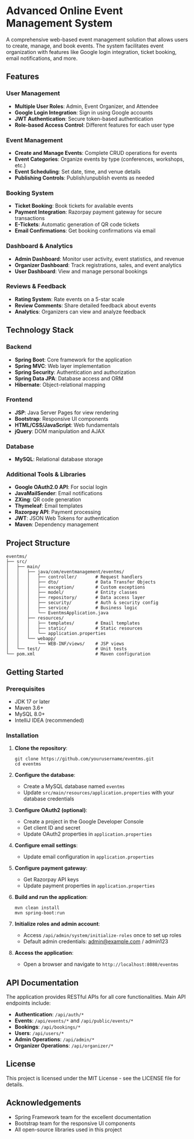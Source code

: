 # Advanced Online Event Management System

A comprehensive web-based event management solution that allows users to create, manage, and book events. The system facilitates event organization with features like Google login integration, ticket booking, email notifications, and more.

## Features

### User Management
- **Multiple User Roles**: Admin, Event Organizer, and Attendee
- **Google Login Integration**: Sign in using Google accounts
- **JWT Authentication**: Secure token-based authentication
- **Role-based Access Control**: Different features for each user type

### Event Management
- **Create and Manage Events**: Complete CRUD operations for events
- **Event Categories**: Organize events by type (conferences, workshops, etc.)
- **Event Scheduling**: Set date, time, and venue details
- **Publishing Controls**: Publish/unpublish events as needed

### Booking System
- **Ticket Booking**: Book tickets for available events
- **Payment Integration**: Razorpay payment gateway for secure transactions
- **E-Tickets**: Automatic generation of QR code tickets
- **Email Confirmations**: Get booking confirmations via email

### Dashboard & Analytics
- **Admin Dashboard**: Monitor user activity, event statistics, and revenue
- **Organizer Dashboard**: Track registrations, sales, and event analytics
- **User Dashboard**: View and manage personal bookings

### Reviews & Feedback
- **Rating System**: Rate events on a 5-star scale
- **Review Comments**: Share detailed feedback about events
- **Analytics**: Organizers can view and analyze feedback

## Technology Stack

### Backend
- **Spring Boot**: Core framework for the application
- **Spring MVC**: Web layer implementation
- **Spring Security**: Authentication and authorization
- **Spring Data JPA**: Database access and ORM
- **Hibernate**: Object-relational mapping

### Frontend
- **JSP**: Java Server Pages for view rendering
- **Bootstrap**: Responsive UI components
- **HTML/CSS/JavaScript**: Web fundamentals
- **jQuery**: DOM manipulation and AJAX

### Database
- **MySQL**: Relational database storage

### Additional Tools & Libraries
- **Google OAuth2.0 API**: For social login
- **JavaMailSender**: Email notifications
- **ZXing**: QR code generation
- **Thymeleaf**: Email templates
- **Razorpay API**: Payment processing
- **JWT**: JSON Web Tokens for authentication
- **Maven**: Dependency management

## Project Structure

```
eventms/
├── src/
│   ├── main/
│   │   ├── java/com/eventmanagement/eventms/
│   │   │   ├── controller/       # Request handlers
│   │   │   ├── dto/              # Data Transfer Objects
│   │   │   ├── exception/        # Custom exceptions
│   │   │   ├── model/            # Entity classes
│   │   │   ├── repository/       # Data access layer
│   │   │   ├── security/         # Auth & security config
│   │   │   ├── service/          # Business logic
│   │   │   └── EventmsApplication.java
│   │   ├── resources/
│   │   │   ├── templates/        # Email templates
│   │   │   ├── static/           # Static resources
│   │   │   └── application.properties
│   │   └── webapp/
│   │       └── WEB-INF/views/    # JSP views
│   └── test/                     # Unit tests
└── pom.xml                       # Maven configuration
```

## Getting Started

### Prerequisites
- JDK 17 or later
- Maven 3.6+
- MySQL 8.0+
- IntelliJ IDEA (recommended)

### Installation

1. **Clone the repository**:
   ```
   git clone https://github.com/yourusername/eventms.git
   cd eventms
   ```

2. **Configure the database**:
    - Create a MySQL database named `eventms`
    - Update `src/main/resources/application.properties` with your database credentials

3. **Configure OAuth2 (optional)**:
    - Create a project in the Google Developer Console
    - Get client ID and secret
    - Update OAuth2 properties in `application.properties`

4. **Configure email settings**:
    - Update email configuration in `application.properties`

5. **Configure payment gateway**:
    - Get Razorpay API keys
    - Update payment properties in `application.properties`

6. **Build and run the application**:
   ```
   mvn clean install
   mvn spring-boot:run
   ```

7. **Initialize roles and admin account**:
    - Access `/api/admin/system/initialize-roles` once to set up roles
    - Default admin credentials: admin@example.com / admin123

8. **Access the application**:
    - Open a browser and navigate to `http://localhost:8080/eventms`

## API Documentation

The application provides RESTful APIs for all core functionalities. Main API endpoints include:

- **Authentication**: `/api/auth/*`
- **Events**: `/api/events/*` and `/api/public/events/*`
- **Bookings**: `/api/bookings/*`
- **Users**: `/api/users/*`
- **Admin Operations**: `/api/admin/*`
- **Organizer Operations**: `/api/organizer/*`

## License

This project is licensed under the MIT License - see the LICENSE file for details.

## Acknowledgements

- Spring Framework team for the excellent documentation
- Bootstrap team for the responsive UI components
- All open-source libraries used in this project